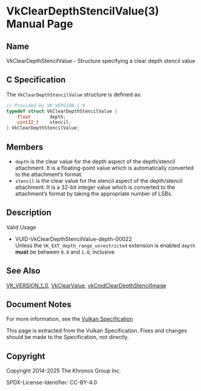 # VkClearDepthStencilValue(3) Manual Page

## Name

VkClearDepthStencilValue - Structure specifying a clear depth stencil value



## [](#_c_specification)C Specification

The `VkClearDepthStencilValue` structure is defined as:

```c++
// Provided by VK_VERSION_1_0
typedef struct VkClearDepthStencilValue {
    float       depth;
    uint32_t    stencil;
} VkClearDepthStencilValue;
```

## [](#_members)Members

- `depth` is the clear value for the depth aspect of the depth/stencil attachment. It is a floating-point value which is automatically converted to the attachment’s format.
- `stencil` is the clear value for the stencil aspect of the depth/stencil attachment. It is a 32-bit integer value which is converted to the attachment’s format by taking the appropriate number of LSBs.

## [](#_description)Description

Valid Usage

- [](#VUID-VkClearDepthStencilValue-depth-00022)VUID-VkClearDepthStencilValue-depth-00022  
  Unless the `VK_EXT_depth_range_unrestricted` extension is enabled `depth` **must** be between `0.0` and `1.0`, inclusive

## [](#_see_also)See Also

[VK\_VERSION\_1\_0](https://registry.khronos.org/vulkan/specs/latest/man/html/VK_VERSION_1_0.html), [VkClearValue](https://registry.khronos.org/vulkan/specs/latest/man/html/VkClearValue.html), [vkCmdClearDepthStencilImage](https://registry.khronos.org/vulkan/specs/latest/man/html/vkCmdClearDepthStencilImage.html)

## [](#_document_notes)Document Notes

For more information, see the [Vulkan Specification](https://registry.khronos.org/vulkan/specs/latest/html/vkspec.html#VkClearDepthStencilValue)

This page is extracted from the Vulkan Specification. Fixes and changes should be made to the Specification, not directly.

## [](#_copyright)Copyright

Copyright 2014-2025 The Khronos Group Inc.

SPDX-License-Identifier: CC-BY-4.0